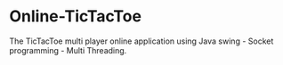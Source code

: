 # Online-TicTacToe
The TicTacToe multi player online application using Java swing - Socket programming - Multi Threading.
